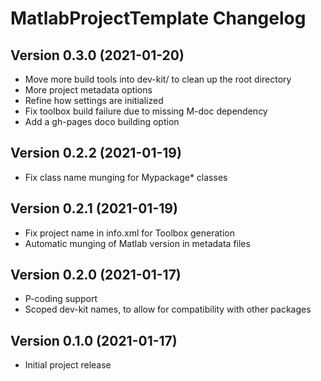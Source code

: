 MatlabProjectTemplate Changelog
===============================

Version 0.3.0 (2021-01-20)
--------------------------

* Move more build tools into dev-kit/ to clean up the root directory
* More project metadata options
* Refine how settings are initialized
* Fix toolbox build failure due to missing M-doc dependency
* Add a gh-pages doco building option

Version 0.2.2 (2021-01-19)
--------------------------

* Fix class name munging for Mypackage* classes

Version 0.2.1 (2021-01-19)
--------------------------

* Fix project name in info.xml for Toolbox generation
* Automatic munging of Matlab version in metadata files

Version 0.2.0 (2021-01-17)
--------------------------

* P-coding support
* Scoped dev-kit names, to allow for compatibility with other packages

Version 0.1.0 (2021-01-17)
--------------------------

* Initial project release
